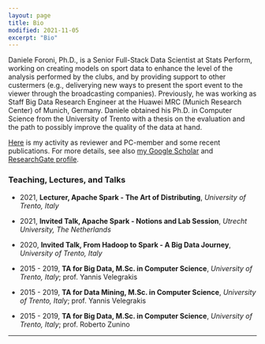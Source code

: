 ```yaml
---
layout: page
title: Bio
modified: 2021-11-05
excerpt: "Bio"
---
```


Daniele Foroni, Ph.D., is a Senior Full-Stack Data Scientist at Stats Perform, 
working on creating models on sport data to enhance the level of the analysis 
performed by the clubs, and by providing support to other custermers (e.g., deliverying 
new ways to present the sport event to the viewer through the broadcasting companies).
Previously, he was working as Staff Big Data Research Engineer at the Huawei MRC
(Munich Research Center) of Munich, Germany.
Daniele obtained his Ph.D. in Computer Science from the University
of Trento with a thesis on the evaluation and the path to possibly improve the
quality of the data at hand.

<a href="/publications/">Here</a> is my activity as reviewer and PC-member and some recent publications.
For more details, see also [my Google Scholar][scholar] and [ResearchGate profile][researchgate].

### Teaching, Lectures, and Talks

* 2021, **Lecturer, Apache Spark - The Art of Distributing**, *University of Trento, Italy*
* 2021, **Invited Talk, Apache Spark - Notions and Lab Session**, *Utrecht University, The Netherlands*
* 2020, **Invited Talk, From Hadoop to Spark - A Big Data Journey**, *University of Trento, Italy*

* 2015 - 2019, **TA for Big Data, M.Sc. in Computer Science**, *University of Trento, Italy*; prof. Yannis Velegrakis
* 2015 - 2019, **TA for Data Mining, M.Sc. in Computer Science**, *University of Trento, Italy*; prof. Yannis Velegrakis
* 2015 - 2019, **TA for Big Data, M.Sc. in Computer Science**, *University of Trento, Italy*; prof. Roberto Zunino



---

[scholar]: https://scholar.google.com/citations?user=5bzegdkAAAAJ
[researchgate]: https://www.researchgate.net/profile/Daniele_Foroni

